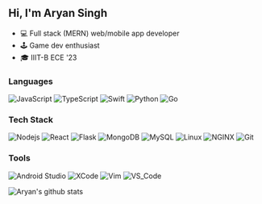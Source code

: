 ## Hi, I'm Aryan Singh
- :computer: Full stack (MERN) web/mobile app developer
- :joystick: Game dev enthusiast
- :mortar_board: IIIT-B ECE '23

### Languages
![JavaScript](https://img.shields.io/badge/-JavaScript-000000?style=flat&logo=javascript)
![TypeScript](https://img.shields.io/badge/-TypeScript-000000?style=flat&logo=typescript)
![Swift](https://img.shields.io/badge/-Swift-000000?style=flat&logo=swift)
![Python](https://img.shields.io/badge/-Python-000000?style=flat&logo=python)
![Go](https://img.shields.io/badge/-Go-000000?style=flat&logo=go)

### Tech Stack
![Nodejs](https://img.shields.io/badge/-Nodejs-000000?style=flat&logo=node.js)
![React](https://img.shields.io/badge/-React-000000?style=flat&logo=react)
![Flask](https://img.shields.io/badge/-Flask-000000?style=flat&logo=flask)
![MongoDB](https://img.shields.io/badge/-MongoDB-000000?style=flat&logo=mongodb)
![MySQL](https://img.shields.io/badge/-MySQL-000000?style=flat&logo=mysql)
![Linux](https://img.shields.io/badge/-Linux-000000?style=flat&logo=linux)
![NGINX](https://img.shields.io/badge/-NGINX-000000?style=flat&logo=nginx)
![Git](https://img.shields.io/badge/-Git-000000?style=flat&logo=git)

### Tools
![Android Studio](https://img.shields.io/badge/Android_Studio-000000?style=flat&logo=android-studio&logoColor=3DDC84)
![XCode](https://img.shields.io/badge/Xcode-000000?style=flat&logo=Xcode&logoColor=007ACC)
![Vim](https://img.shields.io/badge/-Vim-000000?style=flat&logo=vim&logoColor=218C21)
![VS_Code](https://img.shields.io/badge/Visual_Studio_Code-000000?style=flat&logo=visual-studio-code&logoColor=007ACC)

![Aryan's github stats](https://github-readme-stats.vercel.app/api?username=zaryanz&theme=highcontrast&show_icons=true&count_private=true&include_all_commits=true)

